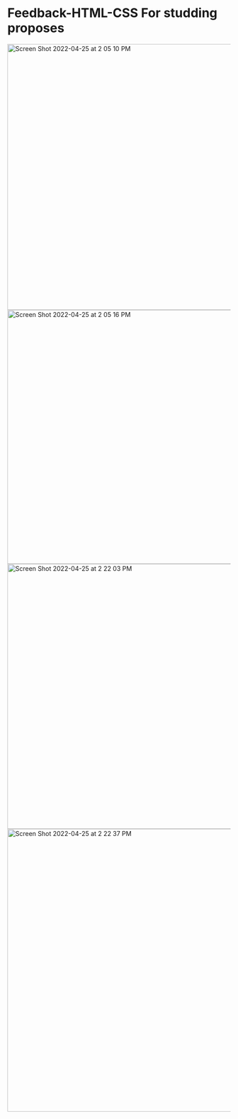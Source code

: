 # Feedback-HTML-CSS For studding proposes 


<img width="600" alt="Screen Shot 2022-04-25 at 2 05 10 PM" src="https://user-images.githubusercontent.com/21189063/165150479-9ccf6ae1-a08e-47a8-94c1-1545170b5179.png">

<img width="573" alt="Screen Shot 2022-04-25 at 2 05 16 PM" src="https://user-images.githubusercontent.com/21189063/165150496-12938414-388d-4bce-92c2-fcfc9480f927.png">

<img width="598" alt="Screen Shot 2022-04-25 at 2 22 03 PM" src="https://user-images.githubusercontent.com/21189063/165150840-7f61787b-7fa4-401e-a661-5ae57e3924cb.png">

<img width="638" alt="Screen Shot 2022-04-25 at 2 22 37 PM" src="https://user-images.githubusercontent.com/21189063/165150962-afdcaa2b-64dc-4e4a-9173-53e26da08549.png">
